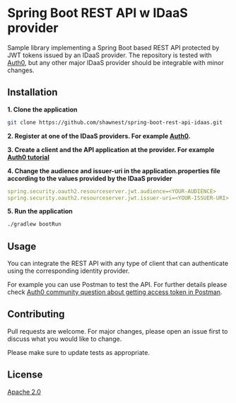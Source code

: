 # Spring Boot REST API w IDaaS provider

Sample library implementing a Spring Boot based REST API protected by JWT tokens issued by an IDaaS provider. The repository is tested with [Auth0](https://auth0.com/), but any other major IDaaS provider should be integrable with minor changes.

## Installation
**1. Clone the application**

```bash
git clone https://github.com/shawnest/spring-boot-rest-api-idaas.git
```

**2. Register at one of the IDaaS providers. For example [Auth0](https://auth0.com/).**

**3. Create a client and the API application at the provider. For example [Auth0 tutorial](https://auth0.com/docs/quickstart/backend/java-spring-security5/01-authorization)**

**4. Change the audience and issuer-uri in the application.properties file according to the values provided by the IDaaS provider**

```yml
spring.security.oauth2.resourceserver.jwt.audience=<YOUR-AUDIENCE>
spring.security.oauth2.resourceserver.jwt.issuer-uri=<YOUR-ISSUER-URI>
```

**5. Run the application**

```cmd
./gradlew bootRun
```

## Usage

You can integrate the REST API with any type of client that can authenticate using the corresponding identity provider.

For example you can use Postman to test the API. For further details please check [Auth0 community question about getting access token in Postman](https://community.auth0.com/t/getting-user-auth-token-in-postman/66413).


## Contributing

Pull requests are welcome. For major changes, please open an issue first
to discuss what you would like to change.

Please make sure to update tests as appropriate.

## License

[Apache 2.0](https://choosealicense.com/licenses/apache-2.0/)